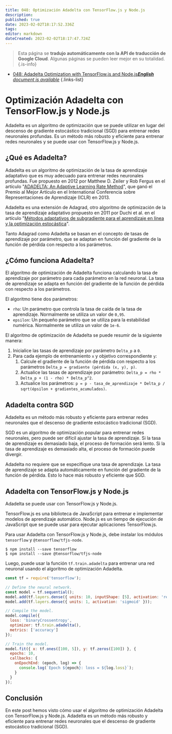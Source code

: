 ```yaml
---
title: 048: Optimización Adadelta con TensorFlow.js y Node.js
description: 
published: true
date: 2023-02-02T18:17:52.336Z
tags: 
editor: markdown
dateCreated: 2023-02-02T18:17:47.724Z
---
```


> Esta página se **tradujo automáticamente con la API de traducción de Google Cloud**.
Algunas páginas se pueden leer mejor en su totalidad.{.is-info}



- [048: Adadelta Optimization with TensorFlow.js and Node.js***English** document is available*](/en/Knowledge-base/TensorFlow-js/Learning/048-adadelta-optimization-with-tensorflow-js-and-node-js)
{.links-list}


# Optimización Adadelta con TensorFlow.js y Node.js

Adadelta es un algoritmo de optimización que se puede utilizar en lugar del descenso de gradiente estocástico tradicional (SGD) para entrenar redes neuronales profundas. Es un método más robusto y eficiente para entrenar redes neuronales y se puede usar con TensorFlow.js y Node.js.

## ¿Qué es Adadelta?

Adadelta es un algoritmo de optimización de la tasa de aprendizaje adaptativo que es muy adecuado para entrenar redes neuronales profundas. Fue propuesto en 2012 por Matthew D. Zeiler y Rob Fergus en el artículo "[ADADELTA: An Adaptive Learning Rate Method](https://arxiv.org/abs/1212.5701)", que ganó el Premio al Mejor Artículo en el International Conferencia sobre Representaciones de Aprendizaje (ICLR) en 2013.

Adadelta es una extensión de Adagrad, otro algoritmo de optimización de la tasa de aprendizaje adaptativo propuesto en 2011 por Duchi et al. en el artículo "[Métodos adaptativos de subgradiente para el aprendizaje en línea y la optimización estocástica](https://www.jmlr.org/papers/volume12/duchi11a/duchi11a.pdf)".

Tanto Adagrad como Adadelta se basan en el concepto de tasas de aprendizaje por parámetro, que se adaptan en función del gradiente de la función de pérdida con respecto a los parámetros.

## ¿Cómo funciona Adadelta?

El algoritmo de optimización de Adadelta funciona calculando la tasa de aprendizaje por parámetro para cada parámetro en la red neuronal. La tasa de aprendizaje se adapta en función del gradiente de la función de pérdida con respecto a los parámetros.

El algoritmo tiene dos parámetros:

- `rho`: Un parámetro que controla la tasa de caída de la tasa de aprendizaje. Normalmente se utiliza un valor de `0,95`.
- `epsilon`: Un pequeño parámetro que se utiliza para la estabilidad numérica. Normalmente se utiliza un valor de `1e-6`.

El algoritmo de optimización de Adadelta se puede resumir de la siguiente manera:

1. Inicialice las tasas de aprendizaje por parámetro `Delta_p` a `0`.
2. Para cada ejemplo de entrenamiento `x` y objetivo correspondiente `y`:
    1. Calcule el gradiente de la función de pérdida con respecto a los parámetros `Delta_p = gradiente (pérdida (x, y), p)`.
    2. Actualice las tasas de aprendizaje por parámetro: `Delta_p = rho * Delta_p + (1 - rho) * Delta_p^2`.
    3. Actualice los parámetros: `p = p - tasa_de_aprendizaje * Delta_p / sqrt(épsilon + gradientes_acumulados)`.

## Adadelta contra SGD

Adadelta es un método más robusto y eficiente para entrenar redes neuronales que el descenso de gradiente estocástico tradicional (SGD).

SGD es un algoritmo de optimización popular para entrenar redes neuronales, pero puede ser difícil ajustar la tasa de aprendizaje. Si la tasa de aprendizaje es demasiado baja, el proceso de formación será lento. Si la tasa de aprendizaje es demasiado alta, el proceso de formación puede divergir.

Adadelta no requiere que se especifique una tasa de aprendizaje. La tasa de aprendizaje se adapta automáticamente en función del gradiente de la función de pérdida. Esto lo hace más robusto y eficiente que SGD.

## Adadelta con TensorFlow.js y Node.js

Adadelta se puede usar con TensorFlow.js y Node.js.

TensorFlow.js es una biblioteca de JavaScript para entrenar e implementar modelos de aprendizaje automático. Node.js es un tiempo de ejecución de JavaScript que se puede usar para ejecutar aplicaciones TensorFlow.js.

Para usar Adadelta con TensorFlow.js y Node.js, debe instalar los módulos `tensorflow` y `@tensorflow/tfjs-node`.

```
$ npm install --save tensorflow
$ npm install --save @tensorflow/tfjs-node
```

Luego, puede usar la función `tf.train.adadelta` para entrenar una red neuronal usando el algoritmo de optimización Adadelta.

```javascript
const tf = require('tensorflow');

// Define the neural network.
const model = tf.sequential();
model.add(tf.layers.dense({ units: 10, inputShape: [5], activation: 'relu' }));
model.add(tf.layers.dense({ units: 1, activation: 'sigmoid' }));

// Compile the model.
model.compile({
  loss: 'binaryCrossentropy',
  optimizer: tf.train.adadelta(),
  metrics: ['accuracy']
});

// Train the model.
model.fit({ x: tf.ones([100, 5]), y: tf.zeros([100]) }, {
  epochs: 10,
  callbacks: {
    onEpochEnd: (epoch, log) => {
      console.log(`Epoch ${epoch}: loss = ${log.loss}`);
    }
  }
});
```

## Conclusión

En este post hemos visto cómo usar el algoritmo de optimización Adadelta con TensorFlow.js y Node.js. Adadelta es un método más robusto y eficiente para entrenar redes neuronales que el descenso de gradiente estocástico tradicional (SGD).